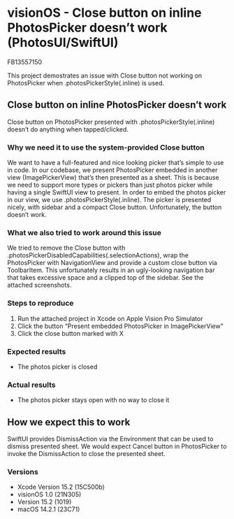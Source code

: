 # visionOS - Close button on inline PhotosPicker doesn’t work (PhotosUI/SwiftUI)
FB13557150

This project demostrates an issue with Close button not working on PhotosPicker when .photosPickerStyle(.inline) is used.

## Close button on inline PhotosPicker doesn’t work

Close button on PhotosPicker presented with .photosPickerStyle(.inline) doesn’t do anything when tapped/clicked.

### Why we need it to use the system-provided Close button

We want to have a full-featured and nice looking picker that’s simple to use in code. In our codebase, we present PhotosPicker embedded in another view (ImagePickerView) that’s then presented as a sheet. This is because we need to support more types or pickers than just photos picker while having a single SwiftUI view to present. In order to embed the photos picker in our view, we use .photosPickerStyle(.inline). The picker is presented nicely, with sidebar and a compact Close button. Unfortunately, the button doesn’t work.

### What we also tried to work around this issue

We tried to remove the Close button with .photosPickerDisabledCapabilities(.selectionActions), wrap the PhotosPicker with NavigationView and provide a custom close button via ToolbarItem. This unfortunately results in an ugly-looking navigation bar that takes excessive space and a clipped top of the sidebar. See the attached screenshots.

### Steps to reproduce
1. Run the attached project in Xcode on Apple Vision Pro Simulator
2. Click the button “Present embedded PhotosPicker in ImagePickerView”
3. Click the close button marked with X

### Expected results
- The photos picker is closed

### Actual results
- The photos picker stays open with no way to close it

## How we expect this to work
SwiftUI provides DismissAction via the Environment that can be used to dismiss presented sheet. We would expect Cancel button in PhotosPicker to invoke the DismissAction to close the presented sheet.

### Versions

- Xcode Version 15.2 (15C500b)
- visionOS 1.0 (21N305)
- Version 15.2 (1019)
- macOS 14.2.1 (23C71)
